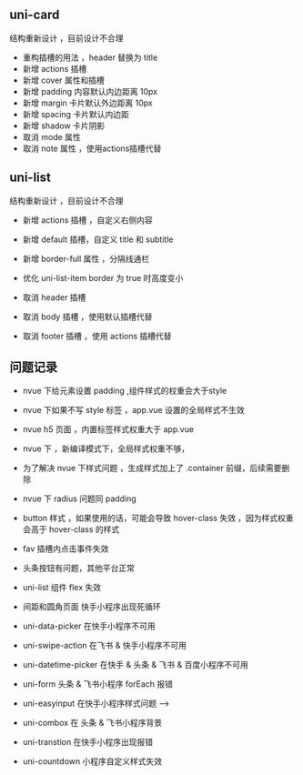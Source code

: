 ## uni-card
结构重新设计 ，目前设计不合理

- 重构插槽的用法 ，header 替换为 title 
- 新增 actions 插槽
- 新增 cover 属性和插槽
- 新增 padding 内容默认内边距离 10px
- 新增 margin 卡片默认外边距离 10px
- 新增 spacing 卡片默认内边距
- 新增 shadow 卡片阴影
- 取消 mode 属性
- 取消 note 属性 ，使用actions插槽代替

## uni-list
结构重新设计 ，目前设计不合理

- 新增 actions 插槽 ，自定义右侧内容
- 新增 default 插槽，自定义 title 和 subtitle
- 新增 border-full 属性 ，分隔线通栏
- 优化 uni-list-item border 为 true 时高度变小

- 取消 header 插槽
- 取消 body 插槽 ，使用默认插槽代替
- 取消 footer 插槽 ，使用 actions 插槽代替



## 问题记录 
- nvue 下给元素设置 padding ,组件样式的权重会大于style
- nvue 下如果不写 style 标签 ，app.vue 设置的全局样式不生效
- nvue h5 页面 ，内置标签样式权重大于 app.vue 
- nvue 下 ，新编译模式下，全局样式权重不够，
- 为了解决 nvue 下样式问题 ，生成样式加上了 .container 前缀，后续需要删除 
- nvue 下 radius 问题同 padding
- button 样式 ，如果使用的话，可能会导致 hover-class 失效 ，因为样式权重会高于 hover-class 的样式
- fav  插槽内点击事件失效

- 头条按钮有问题，其他平台正常
- uni-list 组件 flex 失效
- 间距和圆角页面 快手小程序出现死循环
- uni-data-picker 在快手小程序不可用
- uni-swipe-action 在飞书 & 快手小程序不可用
- uni-datetime-picker 在快手 & 头条 & 飞书 & 百度小程序不可用
- uni-form 头条 & 飞书小程序 forEach 报错
- uni-easyinput 在快手小程序样式问题 -->
- uni-combox 在 头条 & 飞书小程序背景
- uni-transtion 在快手小程序出现报错
- uni-countdown 小程序自定义样式失效


